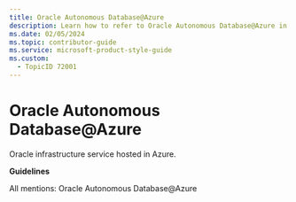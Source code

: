 ```yaml
---
title: Oracle Autonomous Database@Azure
description: Learn how to refer to Oracle Autonomous Database@Azure in your content.
ms.date: 02/05/2024
ms.topic: contributor-guide
ms.service: microsoft-product-style-guide
ms.custom:
  - TopicID 72001
---
```



# Oracle Autonomous Database@Azure

Oracle infrastructure service hosted in Azure.

**Guidelines**

All mentions: Oracle Autonomous Database@Azure


